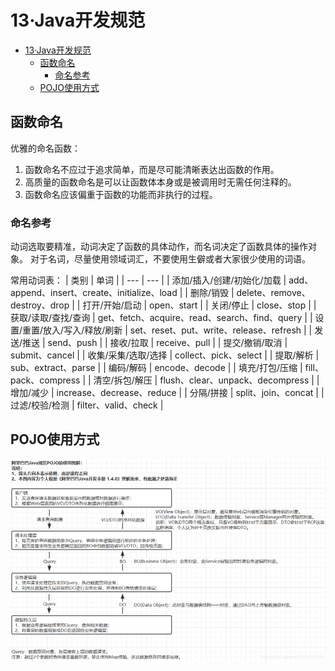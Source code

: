 # 13·Java开发规范

- [13·Java开发规范](#13java开发规范)
  - [函数命名](#函数命名)
    - [命名参考](#命名参考)
  - [POJO使用方式](#pojo使用方式)

## 函数命名
优雅的命名函数：
1. 函数命名不应过于追求简单，而是尽可能清晰表达出函数的作用。
2. 高质量的函数命名是可以让函数体本身或是被调用时无需任何注释的。
3. 函数命名应该偏重于函数的功能而非执行的过程。

### 命名参考
动词选取要精准，动词决定了函数的具体动作，而名词决定了函数具体的操作对象。
对于名词，尽量使用领域词汇，不要使用生僻或者大家很少使用的词语。

常用动词表：
| 类别 | 单词 |
| --- | --- |
| 添加/插入/创建/初始化/加载 | add、append、insert、create、initialize、load |
| 删除/销毁 | delete、remove、destroy、drop |
| 打开/开始/启动 | open、start |
| 关闭/停止 | close、stop |
| 获取/读取/查找/查询 | get、fetch、acquire、read、search、find、query |
| 设置/重置/放入/写入/释放/刷新 | set、reset、put、write、release、refresh |
| 发送/推送 | send、push |
| 接收/拉取 | receive、pull |
| 提交/撤销/取消 | submit、cancel |
| 收集/采集/选取/选择 | collect、pick、select |
| 提取/解析 | sub、extract、parse |
| 编码/解码 | encode、decode |
| 填充/打包/压缩 | fill、pack、compress |
| 清空/拆包/解压 | flush、clear、unpack、decompress |
| 增加/减少 | increase、decrease、reduce |
| 分隔/拼接 | split、join、concat |
| 过滤/校验/检测 | filter、valid、check |

## POJO使用方式
![图15-POJO使用图解](/docs/images/图15-POJO使用图解.png)
